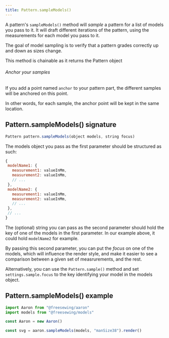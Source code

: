 ```yaml
---
title: Pattern.sampleModels()
---
```


A pattern's `sampleModels()` method will *sample* a pattern for a list of
models you pass to it. It will draft different iterations of the pattern,
using the measurements for each model you pass to it.

<Tip>
The goal of model sampling is to verify that a pattern grades correctly up and down as sizes change.
</Tip>

<Note>This method is chainable as it returns the Pattern object</Note>

<Tip>

###### Anchor your samples

If you add a point named `anchor` to your pattern part, the different samples
will be anchored on this point.

In other words, for each sample, the anchor point will be kept in the same location.

</Tip>

## Pattern.sampleModels() signature

```js
Pattern pattern.sampleModels(object models, string focus)
```

The models object you pass as the first parameter should be structured as such:

```js
{
 modelName1: {
   measurement1: valueInMm,
   measurement2: valueInMm,
   // ...
 },
 modelName2: {
   measurement1: valueInMm,
   measurement2: valueInMm,
   // ...
 },
 // ...
}
```

The (optional) string you can pass as the second parameter should hold the
key of one of the models in the first parameter. In our example above, it
could hold `modelName2` for example.

By passing this second parameter, you can put the *focus* on one of the models,
which will influence the render style, and make it
easier to see a comparison between a given set of measrurements, and the rest.

Alternatively, you can use the `Pattern.sample()` method and set `settings.sample.focus` to the key
identifying your model in the models object.

## Pattern.sampleModels() example

```js
import Aaron from "@freesewing/aaron"
import models from "@freesewing/models"

const Aaron = new Aaron()

const svg = aaron.sampleModels(models, "manSize38").render()
```
